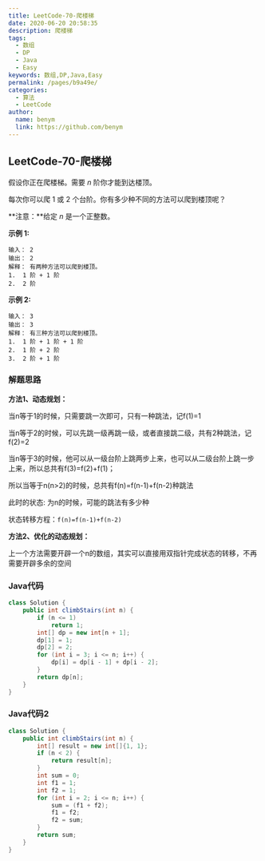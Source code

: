 ```yaml
---
title: LeetCode-70-爬楼梯
date: 2020-06-20 20:58:35
description: 爬楼梯
tags: 
  - 数组
  - DP
  - Java
  - Easy
keywords: 数组,DP,Java,Easy
permalink: /pages/b9a49e/
categories: 
  - 算法
  - LeetCode
author: 
  name: benym
  link: https://github.com/benym
---
```


## LeetCode-70-爬楼梯

假设你正在爬楼梯。需要 *n* 阶你才能到达楼顶。

每次你可以爬 1 或 2 个台阶。你有多少种不同的方法可以爬到楼顶呢？

**注意：**给定 *n* 是一个正整数。

<!--more-->

**示例 1:**

```
输入： 2
输出： 2
解释： 有两种方法可以爬到楼顶。
1.  1 阶 + 1 阶
2.  2 阶
```

**示例 2:**

```
输入： 3
输出： 3
解释： 有三种方法可以爬到楼顶。
1.  1 阶 + 1 阶 + 1 阶
2.  1 阶 + 2 阶
3.  2 阶 + 1 阶
```

### 解题思路

**方法1、动态规划：**

当n等于1的时候，只需要跳一次即可，只有一种跳法，记f(1)=1

当n等于2的时候，可以先跳一级再跳一级，或者直接跳二级，共有2种跳法，记f(2)=2

当n等于3的时候，他可以从一级台阶上跳两步上来，也可以从二级台阶上跳一步上来，所以总共有f(3)=f(2)+f(1)；

所以当等于n(n>2)的时候，总共有f(n)=f(n-1)+f(n-2)种跳法

此时的状态:   为n的时候，可能的跳法有多少种

状态转移方程：`f(n)=f(n-1)+f(n-2)`

**方法2、优化的动态规划：**

上一个方法需要开辟一个n的数组，其实可以直接用双指针完成状态的转移，不再需要开辟多余的空间

### Java代码

```java
class Solution {
    public int climbStairs(int n) {
        if (n <= 1)
            return 1;
        int[] dp = new int[n + 1];
        dp[1] = 1;
        dp[2] = 2;
        for (int i = 3; i <= n; i++) {
            dp[i] = dp[i - 1] + dp[i - 2];
        }
        return dp[n];
    }
}
```

### Java代码2

```java
class Solution {
    public int climbStairs(int n) {
        int[] result = new int[]{1, 1};
        if (n < 2) {
            return result[n];
        }
        int sum = 0;
        int f1 = 1;
        int f2 = 1;
        for (int i = 2; i <= n; i++) {
            sum = (f1 + f2);
            f1 = f2;
            f2 = sum;
        }
        return sum;
    }
}
```
